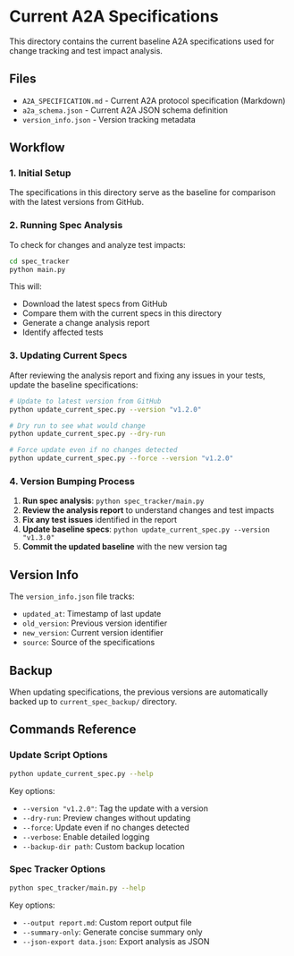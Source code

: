 # Current A2A Specifications

This directory contains the current baseline A2A specifications used for change tracking and test impact analysis.

## Files

- `A2A_SPECIFICATION.md` - Current A2A protocol specification (Markdown)
- `a2a_schema.json` - Current A2A JSON schema definition
- `version_info.json` - Version tracking metadata

## Workflow

### 1. Initial Setup
The specifications in this directory serve as the baseline for comparison with the latest versions from GitHub.

### 2. Running Spec Analysis
To check for changes and analyze test impacts:
```bash
cd spec_tracker
python main.py
```

This will:
- Download the latest specs from GitHub
- Compare them with the current specs in this directory
- Generate a change analysis report
- Identify affected tests

### 3. Updating Current Specs
After reviewing the analysis report and fixing any issues in your tests, update the baseline specifications:

```bash
# Update to latest version from GitHub
python update_current_spec.py --version "v1.2.0"

# Dry run to see what would change
python update_current_spec.py --dry-run

# Force update even if no changes detected
python update_current_spec.py --force --version "v1.2.0"
```

### 4. Version Bumping Process

1. **Run spec analysis**: `python spec_tracker/main.py`
2. **Review the analysis report** to understand changes and test impacts
3. **Fix any test issues** identified in the report
4. **Update baseline specs**: `python update_current_spec.py --version "v1.3.0"`
5. **Commit the updated baseline** with the new version tag

## Version Info

The `version_info.json` file tracks:
- `updated_at`: Timestamp of last update
- `old_version`: Previous version identifier
- `new_version`: Current version identifier  
- `source`: Source of the specifications

## Backup

When updating specifications, the previous versions are automatically backed up to `current_spec_backup/` directory.

## Commands Reference

### Update Script Options
```bash
python update_current_spec.py --help
```

Key options:
- `--version "v1.2.0"`: Tag the update with a version
- `--dry-run`: Preview changes without updating
- `--force`: Update even if no changes detected
- `--verbose`: Enable detailed logging
- `--backup-dir path`: Custom backup location

### Spec Tracker Options
```bash
python spec_tracker/main.py --help
```

Key options:
- `--output report.md`: Custom report output file
- `--summary-only`: Generate concise summary only
- `--json-export data.json`: Export analysis as JSON 